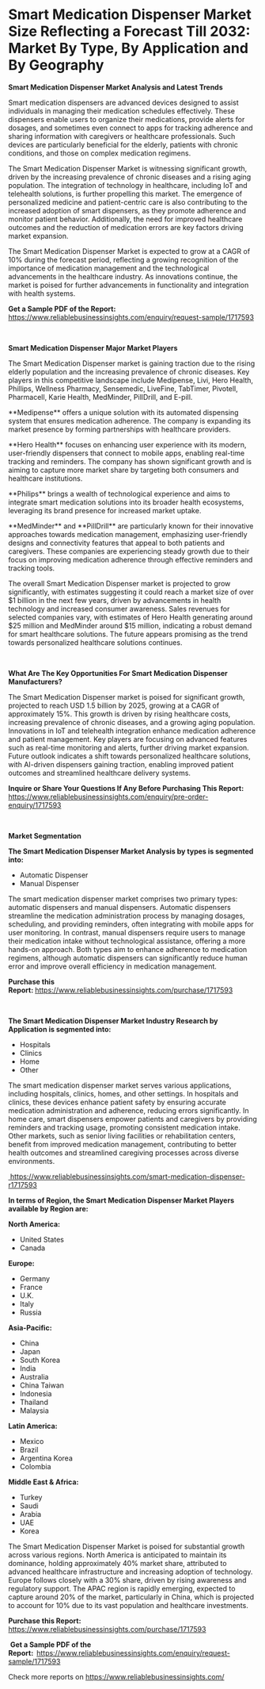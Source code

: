 <p><h1>Smart Medication Dispenser Market Size Reflecting a Forecast Till 2032: Market By Type, By Application and By Geography</h1></p><p><strong>Smart Medication Dispenser Market Analysis and Latest Trends</strong></p>
<p><p>Smart medication dispensers are advanced devices designed to assist individuals in managing their medication schedules effectively. These dispensers enable users to organize their medications, provide alerts for dosages, and sometimes even connect to apps for tracking adherence and sharing information with caregivers or healthcare professionals. Such devices are particularly beneficial for the elderly, patients with chronic conditions, and those on complex medication regimens.</p><p>The Smart Medication Dispenser Market is witnessing significant growth, driven by the increasing prevalence of chronic diseases and a rising aging population. The integration of technology in healthcare, including IoT and telehealth solutions, is further propelling this market. The emergence of personalized medicine and patient-centric care is also contributing to the increased adoption of smart dispensers, as they promote adherence and monitor patient behavior. Additionally, the need for improved healthcare outcomes and the reduction of medication errors are key factors driving market expansion. </p><p>The Smart Medication Dispenser Market is expected to grow at a CAGR of 10% during the forecast period, reflecting a growing recognition of the importance of medication management and the technological advancements in the healthcare industry. As innovations continue, the market is poised for further advancements in functionality and integration with health systems.</p></p>
<p><strong>Get a Sample PDF of the Report:&nbsp;</strong> <a href="https://www.reliablebusinessinsights.com/enquiry/request-sample/1717593?utm_campaign=2638&utm_medium=2&utm_source=Github&utm_content=ia&utm_term=02032025&utm_id=smart-medication-dispenser">https://www.reliablebusinessinsights.com/enquiry/request-sample/1717593</a></p>
<p>&nbsp;</p>
<p><strong>Smart Medication Dispenser Major Market Players</strong></p>
<p><p>The Smart Medication Dispenser market is gaining traction due to the rising elderly population and the increasing prevalence of chronic diseases. Key players in this competitive landscape include Medipense, Livi, Hero Health, Phillips, Wellness Pharmacy, Sensemedic, LiveFine, TabTimer, Pivotell, Pharmacell, Karie Health, MedMinder, PillDrill, and E-pill.</p><p>**Medipense** offers a unique solution with its automated dispensing system that ensures medication adherence. The company is expanding its market presence by forming partnerships with healthcare providers. </p><p>**Hero Health** focuses on enhancing user experience with its modern, user-friendly dispensers that connect to mobile apps, enabling real-time tracking and reminders. The company has shown significant growth and is aiming to capture more market share by targeting both consumers and healthcare institutions.</p><p>**Philips** brings a wealth of technological experience and aims to integrate smart medication solutions into its broader health ecosystems, leveraging its brand presence for increased market uptake. </p><p>**MedMinder** and **PillDrill** are particularly known for their innovative approaches towards medication management, emphasizing user-friendly designs and connectivity features that appeal to both patients and caregivers. These companies are experiencing steady growth due to their focus on improving medication adherence through effective reminders and tracking tools.</p><p>The overall Smart Medication Dispenser market is projected to grow significantly, with estimates suggesting it could reach a market size of over $1 billion in the next few years, driven by advancements in health technology and increased consumer awareness. Sales revenues for selected companies vary, with estimates of Hero Health generating around $25 million and MedMinder around $15 million, indicating a robust demand for smart healthcare solutions. The future appears promising as the trend towards personalized healthcare solutions continues.</p></p>
<p>&nbsp;</p>
<p><strong>What Are The Key Opportunities For Smart Medication Dispenser Manufacturers?</strong></p>
<p><p>The Smart Medication Dispenser market is poised for significant growth, projected to reach USD 1.5 billion by 2025, growing at a CAGR of approximately 15%. This growth is driven by rising healthcare costs, increasing prevalence of chronic diseases, and a growing aging population. Innovations in IoT and telehealth integration enhance medication adherence and patient management. Key players are focusing on advanced features such as real-time monitoring and alerts, further driving market expansion. Future outlook indicates a shift towards personalized healthcare solutions, with AI-driven dispensers gaining traction, enabling improved patient outcomes and streamlined healthcare delivery systems.</p></p>
<p><strong>Inquire or Share Your Questions If Any Before Purchasing This Report:</strong> <a href="https://www.reliablebusinessinsights.com/enquiry/pre-order-enquiry/1717593?utm_campaign=2638&utm_medium=2&utm_source=Github&utm_content=ia&utm_term=02032025&utm_id=smart-medication-dispenser">https://www.reliablebusinessinsights.com/enquiry/pre-order-enquiry/1717593</a></p>
<p>&nbsp;</p>
<p><strong>Market Segmentation</strong></p>
<p><strong>The Smart Medication Dispenser Market Analysis by types is segmented into:</strong></p>
<p><ul><li>Automatic Dispenser</li><li>Manual Dispenser</li></ul></p>
<p><p>The smart medication dispenser market comprises two primary types: automatic dispensers and manual dispensers. Automatic dispensers streamline the medication administration process by managing dosages, scheduling, and providing reminders, often integrating with mobile apps for user monitoring. In contrast, manual dispensers require users to manage their medication intake without technological assistance, offering a more hands-on approach. Both types aim to enhance adherence to medication regimens, although automatic dispensers can significantly reduce human error and improve overall efficiency in medication management.</p></p>
<p><strong>Purchase this Report:&nbsp;</strong><a href="https://www.reliablebusinessinsights.com/purchase/1717593?utm_campaign=2638&utm_medium=2&utm_source=Github&utm_content=ia&utm_term=02032025&utm_id=smart-medication-dispenser">https://www.reliablebusinessinsights.com/purchase/1717593</a></p>
<p>&nbsp;</p>
<p><strong>The Smart Medication Dispenser Market Industry Research by Application is segmented into:</strong></p>
<p><ul><li>Hospitals</li><li>Clinics</li><li>Home</li><li>Other</li></ul></p>
<p><p>The smart medication dispenser market serves various applications, including hospitals, clinics, homes, and other settings. In hospitals and clinics, these devices enhance patient safety by ensuring accurate medication administration and adherence, reducing errors significantly. In home care, smart dispensers empower patients and caregivers by providing reminders and tracking usage, promoting consistent medication intake. Other markets, such as senior living facilities or rehabilitation centers, benefit from improved medication management, contributing to better health outcomes and streamlined caregiving processes across diverse environments.</p></p>
<p><a href="https://www.reliablebusinessinsights.com/smart-medication-dispenser-r1717593?utm_campaign=2638&utm_medium=2&utm_source=Github&utm_content=ia&utm_term=02032025&utm_id=smart-medication-dispenser">&nbsp;https://www.reliablebusinessinsights.com/smart-medication-dispenser-r1717593</a></p>
<p><strong>In terms of Region, the Smart Medication Dispenser Market Players available by Region are:</strong></p>
<p>
    <p> <strong> North America: </strong>
        <ul>
            <li>United States</li>
            <li>Canada</li>
        </ul>
        </p> 
    <p> <strong> Europe: </strong>
        <ul>
            <li>Germany</li>
            <li>France</li>
            <li>U.K.</li>
            <li>Italy</li>
            <li>Russia</li>
        </ul>
        </p> 
    <p> <strong> Asia-Pacific: </strong>
        <ul>
            <li>China</li>
            <li>Japan</li>
            <li>South Korea</li>
            <li>India</li>
            <li>Australia</li>
            <li>China Taiwan</li>
            <li>Indonesia</li>
            <li>Thailand</li>
            <li>Malaysia</li>
        </ul>
        </p> 
    <p> <strong> Latin America: </strong>
        <ul>
            <li>Mexico</li>
            <li>Brazil</li>
            <li>Argentina Korea</li>
            <li>Colombia</li>
        </ul>
        </p> 
    <p> <strong> Middle East & Africa: </strong>
        <ul>
            <li>Turkey</li>
            <li>Saudi</li>
            <li>Arabia</li>
            <li>UAE</li>
            <li>Korea</li>
        </ul>
    </p>
    </p>
<p><p>The Smart Medication Dispenser Market is poised for substantial growth across various regions. North America is anticipated to maintain its dominance, holding approximately 40% market share, attributed to advanced healthcare infrastructure and increasing adoption of technology. Europe follows closely with a 30% share, driven by rising awareness and regulatory support. The APAC region is rapidly emerging, expected to capture around 20% of the market, particularly in China, which is projected to account for 10% due to its vast population and healthcare investments.</p></p>
<p><strong>Purchase this Report: </strong><a href="https://www.reliablebusinessinsights.com/purchase/1717593?utm_campaign=2638&utm_medium=2&utm_source=Github&utm_content=ia&utm_term=02032025&utm_id=smart-medication-dispenser">https://www.reliablebusinessinsights.com/purchase/1717593</a></p>
<p>&nbsp;<strong>Get a Sample PDF of the Report:&nbsp;&nbsp;</strong><a href="https://www.reliablebusinessinsights.com/enquiry/request-sample/1717593?utm_campaign=2638&utm_medium=2&utm_source=Github&utm_content=ia&utm_term=02032025&utm_id=smart-medication-dispenser">https://www.reliablebusinessinsights.com/enquiry/request-sample/1717593</a></p>
<p><strong></strong></p>
<p>Check more reports on <a href="https://www.reliablebusinessinsights.com/?utm_campaign=2638&utm_medium=2&utm_source=Github&utm_content=ia&utm_term=02032025&utm_id=smart-medication-dispenser">https://www.reliablebusinessinsights.com/</a></p>